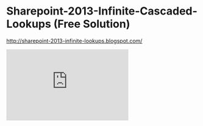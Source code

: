 # Sharepoint-2013-Infinite-Cascaded-Lookups (Free Solution)

http://sharepoint-2013-infinite-lookups.blogspot.com/


<iframe src="https://onedrive.live.com/embed?cid=CA0F717EE3BE6303&resid=CA0F717EE3BE6303%21133&authkey=AE-vWm_va8R_vxA" width="320" height="188" frameborder="0" scrolling="no" allowfullscreen></iframe>
